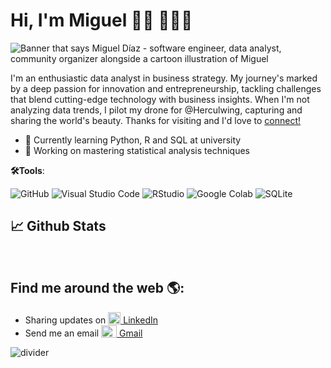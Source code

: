 # Hi, I'm Miguel 👋🏽 🧑🏽‍💻

<img src="https://user-images.githubusercontent.com/MiguelDiaz/master/gh-header-image-cropped.png" alt="Banner that says Miguel Díaz - software engineer, data analyst, community organizer alongside a cartoon illustration of Miguel">

I'm an enthusiastic data analyst in business strategy. My journey's marked by a deep passion for innovation and entrepreneurship, tackling challenges that blend cutting-edge technology with business insights. When I'm not analyzing data trends, I pilot my drone for @Herculwing, capturing and sharing the world's beauty. Thanks for visiting and I'd love to [connect!](https://www.linkedin.com/in/migueldiazperezdejuan/)

- 🏫 Currently learning Python, R and SQL at university
- 🔢 Working on mastering statistical analysis techniques

 **🛠️Tools**:

![GitHub](https://img.shields.io/badge/github-%23121011.svg?style=for-the-badge&logo=github&logoColor=white)
![Visual Studio Code](https://img.shields.io/badge/Visual%20Studio%20Code-0078d7.svg?style=for-the-badge&logo=visual-studio-code&logoColor=white)
![RStudio](https://img.shields.io/badge/RStudio-%2345a4e5.svg?style=for-the-badge&logo=rstudio&logoColor=white)
![Google Colab](https://img.shields.io/badge/Google%20Colab-%23F9AB00.svg?style=for-the-badge&logo=google-colab&logoColor=white)
![SQLite](https://img.shields.io/badge/SQLite-%2307405e.svg?style=for-the-badge&logo=sqlite&logoColor=white)
## <b>📈 Github Stats </b>
<br>

## Find me around the web 🌎:
- Sharing updates on <a href="https://www.linkedin.com/in/migueldiazperezdejuan/" target="blank"><img style="vertical-align: -2px;" src="https://user-images.githubusercontent.com/88904952/234979284-68c11d7f-1acc-4f0c-ac78-044e1037d7b0.png" alt="linkedin" height="20" width="20" /> LinkedIn</a>
- Send me an email <a href="mailto:migueldiazperezdejuan@gmail.com" target="blank"><img style="vertical-align: -2px;" src="https://seeklogo.com/images/G/gmail-new-2020-logo-32DBE11BB4-seeklogo.com.png" alt="Gmail" height="20" width="25" /> Gmail</a>


<!-- Horizontal line -->
![divider](https://user-images.githubusercontent.com/73097560/115834477-dbab4500-a447-11eb-908a-139a6edaec5c.gif)
